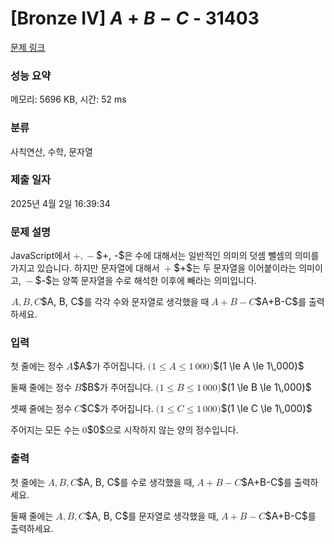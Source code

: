 # [Bronze IV] $A + B - C$ - 31403 

[문제 링크](https://www.acmicpc.net/problem/31403) 

### 성능 요약

메모리: 5696 KB, 시간: 52 ms

### 분류

사칙연산, 수학, 문자열

### 제출 일자

2025년 4월 2일 16:39:34

### 문제 설명

<p>JavaScript에서 <mjx-container class="MathJax" jax="CHTML" style="font-size: 109%; position: relative;"><mjx-math class="MJX-TEX" aria-hidden="true"><mjx-mo class="mjx-n"><mjx-c class="mjx-c2B"></mjx-c></mjx-mo><mjx-mo class="mjx-n"><mjx-c class="mjx-c2C"></mjx-c></mjx-mo><mjx-mo class="mjx-n" space="2"><mjx-c class="mjx-c2212"></mjx-c></mjx-mo></mjx-math><mjx-assistive-mml unselectable="on" display="inline"><math xmlns="http://www.w3.org/1998/Math/MathML"><mo>+</mo><mo>,</mo><mo>−</mo></math></mjx-assistive-mml><span aria-hidden="true" class="no-mathjax mjx-copytext">$+, -$</span></mjx-container>은 수에 대해서는 일반적인 의미의 덧셈 뺄셈의 의미를 가지고 있습니다. 하지만 문자열에 대해서 <mjx-container class="MathJax" jax="CHTML" style="font-size: 109%; position: relative;"><mjx-math class="MJX-TEX" aria-hidden="true"><mjx-mo class="mjx-n"><mjx-c class="mjx-c2B"></mjx-c></mjx-mo></mjx-math><mjx-assistive-mml unselectable="on" display="inline"><math xmlns="http://www.w3.org/1998/Math/MathML"><mo>+</mo></math></mjx-assistive-mml><span aria-hidden="true" class="no-mathjax mjx-copytext">$+$</span></mjx-container>는 두 문자열을 이어붙이라는 의미이고, <mjx-container class="MathJax" jax="CHTML" style="font-size: 109%; position: relative;"><mjx-math class="MJX-TEX" aria-hidden="true"><mjx-mo class="mjx-n"><mjx-c class="mjx-c2212"></mjx-c></mjx-mo></mjx-math><mjx-assistive-mml unselectable="on" display="inline"><math xmlns="http://www.w3.org/1998/Math/MathML"><mo>−</mo></math></mjx-assistive-mml><span aria-hidden="true" class="no-mathjax mjx-copytext">$-$</span></mjx-container>는 양쪽 문자열을 수로 해석한 이후에 빼라는 의미입니다.</p>

<p><mjx-container class="MathJax" jax="CHTML" style="font-size: 109%; position: relative;"> <mjx-math class="MJX-TEX" aria-hidden="true"><mjx-mi class="mjx-i"><mjx-c class="mjx-c1D434 TEX-I"></mjx-c></mjx-mi><mjx-mo class="mjx-n"><mjx-c class="mjx-c2C"></mjx-c></mjx-mo><mjx-mi class="mjx-i" space="2"><mjx-c class="mjx-c1D435 TEX-I"></mjx-c></mjx-mi><mjx-mo class="mjx-n"><mjx-c class="mjx-c2C"></mjx-c></mjx-mo><mjx-mi class="mjx-i" space="2"><mjx-c class="mjx-c1D436 TEX-I"></mjx-c></mjx-mi></mjx-math><mjx-assistive-mml unselectable="on" display="inline"><math xmlns="http://www.w3.org/1998/Math/MathML"><mi>A</mi><mo>,</mo><mi>B</mi><mo>,</mo><mi>C</mi></math></mjx-assistive-mml><span aria-hidden="true" class="no-mathjax mjx-copytext">$A, B, C$</span></mjx-container>를 각각 수와 문자열로 생각했을 때 <mjx-container class="MathJax" jax="CHTML" style="font-size: 109%; position: relative;"><mjx-math class="MJX-TEX" aria-hidden="true"><mjx-mi class="mjx-i"><mjx-c class="mjx-c1D434 TEX-I"></mjx-c></mjx-mi><mjx-mo class="mjx-n" space="3"><mjx-c class="mjx-c2B"></mjx-c></mjx-mo><mjx-mi class="mjx-i" space="3"><mjx-c class="mjx-c1D435 TEX-I"></mjx-c></mjx-mi><mjx-mo class="mjx-n" space="3"><mjx-c class="mjx-c2212"></mjx-c></mjx-mo><mjx-mi class="mjx-i" space="3"><mjx-c class="mjx-c1D436 TEX-I"></mjx-c></mjx-mi></mjx-math><mjx-assistive-mml unselectable="on" display="inline"><math xmlns="http://www.w3.org/1998/Math/MathML"><mi>A</mi><mo>+</mo><mi>B</mi><mo>−</mo><mi>C</mi></math></mjx-assistive-mml><span aria-hidden="true" class="no-mathjax mjx-copytext">$A+B-C$</span></mjx-container>를 출력하세요.</p>

### 입력 

 <p>첫 줄에는 정수 <mjx-container class="MathJax" jax="CHTML" style="font-size: 109%; position: relative;"><mjx-math class="MJX-TEX" aria-hidden="true"><mjx-mi class="mjx-i"><mjx-c class="mjx-c1D434 TEX-I"></mjx-c></mjx-mi></mjx-math><mjx-assistive-mml unselectable="on" display="inline"><math xmlns="http://www.w3.org/1998/Math/MathML"><mi>A</mi></math></mjx-assistive-mml><span aria-hidden="true" class="no-mathjax mjx-copytext">$A$</span></mjx-container>가 주어집니다. <mjx-container class="MathJax" jax="CHTML" style="font-size: 109%; position: relative;"><mjx-math class="MJX-TEX" aria-hidden="true"><mjx-mo class="mjx-n"><mjx-c class="mjx-c28"></mjx-c></mjx-mo><mjx-mn class="mjx-n"><mjx-c class="mjx-c31"></mjx-c></mjx-mn><mjx-mo class="mjx-n" space="4"><mjx-c class="mjx-c2264"></mjx-c></mjx-mo><mjx-mi class="mjx-i" space="4"><mjx-c class="mjx-c1D434 TEX-I"></mjx-c></mjx-mi><mjx-mo class="mjx-n" space="4"><mjx-c class="mjx-c2264"></mjx-c></mjx-mo><mjx-mn class="mjx-n" space="4"><mjx-c class="mjx-c31"></mjx-c></mjx-mn><mjx-mstyle><mjx-mspace style="width: 0.167em;"></mjx-mspace></mjx-mstyle><mjx-mn class="mjx-n"><mjx-c class="mjx-c30"></mjx-c><mjx-c class="mjx-c30"></mjx-c><mjx-c class="mjx-c30"></mjx-c></mjx-mn><mjx-mo class="mjx-n"><mjx-c class="mjx-c29"></mjx-c></mjx-mo></mjx-math><mjx-assistive-mml unselectable="on" display="inline"><math xmlns="http://www.w3.org/1998/Math/MathML"><mo stretchy="false">(</mo><mn>1</mn><mo>≤</mo><mi>A</mi><mo>≤</mo><mn>1</mn><mstyle scriptlevel="0"><mspace width="0.167em"></mspace></mstyle><mn>000</mn><mo stretchy="false">)</mo></math></mjx-assistive-mml><span aria-hidden="true" class="no-mathjax mjx-copytext">$(1 \le A \le 1\,000)$</span> </mjx-container></p>

<p>둘째 줄에는 정수 <mjx-container class="MathJax" jax="CHTML" style="font-size: 109%; position: relative;"><mjx-math class="MJX-TEX" aria-hidden="true"><mjx-mi class="mjx-i"><mjx-c class="mjx-c1D435 TEX-I"></mjx-c></mjx-mi></mjx-math><mjx-assistive-mml unselectable="on" display="inline"><math xmlns="http://www.w3.org/1998/Math/MathML"><mi>B</mi></math></mjx-assistive-mml><span aria-hidden="true" class="no-mathjax mjx-copytext">$B$</span></mjx-container>가 주어집니다. <mjx-container class="MathJax" jax="CHTML" style="font-size: 109%; position: relative;"><mjx-math class="MJX-TEX" aria-hidden="true"><mjx-mo class="mjx-n"><mjx-c class="mjx-c28"></mjx-c></mjx-mo><mjx-mn class="mjx-n"><mjx-c class="mjx-c31"></mjx-c></mjx-mn><mjx-mo class="mjx-n" space="4"><mjx-c class="mjx-c2264"></mjx-c></mjx-mo><mjx-mi class="mjx-i" space="4"><mjx-c class="mjx-c1D435 TEX-I"></mjx-c></mjx-mi><mjx-mo class="mjx-n" space="4"><mjx-c class="mjx-c2264"></mjx-c></mjx-mo><mjx-mn class="mjx-n" space="4"><mjx-c class="mjx-c31"></mjx-c></mjx-mn><mjx-mstyle><mjx-mspace style="width: 0.167em;"></mjx-mspace></mjx-mstyle><mjx-mn class="mjx-n"><mjx-c class="mjx-c30"></mjx-c><mjx-c class="mjx-c30"></mjx-c><mjx-c class="mjx-c30"></mjx-c></mjx-mn><mjx-mo class="mjx-n"><mjx-c class="mjx-c29"></mjx-c></mjx-mo></mjx-math><mjx-assistive-mml unselectable="on" display="inline"><math xmlns="http://www.w3.org/1998/Math/MathML"><mo stretchy="false">(</mo><mn>1</mn><mo>≤</mo><mi>B</mi><mo>≤</mo><mn>1</mn><mstyle scriptlevel="0"><mspace width="0.167em"></mspace></mstyle><mn>000</mn><mo stretchy="false">)</mo></math></mjx-assistive-mml><span aria-hidden="true" class="no-mathjax mjx-copytext">$(1 \le B \le 1\,000)$</span> </mjx-container></p>

<p>셋째 줄에는 정수 <mjx-container class="MathJax" jax="CHTML" style="font-size: 109%; position: relative;"><mjx-math class="MJX-TEX" aria-hidden="true"><mjx-mi class="mjx-i"><mjx-c class="mjx-c1D436 TEX-I"></mjx-c></mjx-mi></mjx-math><mjx-assistive-mml unselectable="on" display="inline"><math xmlns="http://www.w3.org/1998/Math/MathML"><mi>C</mi></math></mjx-assistive-mml><span aria-hidden="true" class="no-mathjax mjx-copytext">$C$</span></mjx-container>가 주어집니다. <mjx-container class="MathJax" jax="CHTML" style="font-size: 109%; position: relative;"><mjx-math class="MJX-TEX" aria-hidden="true"><mjx-mo class="mjx-n"><mjx-c class="mjx-c28"></mjx-c></mjx-mo><mjx-mn class="mjx-n"><mjx-c class="mjx-c31"></mjx-c></mjx-mn><mjx-mo class="mjx-n" space="4"><mjx-c class="mjx-c2264"></mjx-c></mjx-mo><mjx-mi class="mjx-i" space="4"><mjx-c class="mjx-c1D436 TEX-I"></mjx-c></mjx-mi><mjx-mo class="mjx-n" space="4"><mjx-c class="mjx-c2264"></mjx-c></mjx-mo><mjx-mn class="mjx-n" space="4"><mjx-c class="mjx-c31"></mjx-c></mjx-mn><mjx-mstyle><mjx-mspace style="width: 0.167em;"></mjx-mspace></mjx-mstyle><mjx-mn class="mjx-n"><mjx-c class="mjx-c30"></mjx-c><mjx-c class="mjx-c30"></mjx-c><mjx-c class="mjx-c30"></mjx-c></mjx-mn><mjx-mo class="mjx-n"><mjx-c class="mjx-c29"></mjx-c></mjx-mo></mjx-math><mjx-assistive-mml unselectable="on" display="inline"><math xmlns="http://www.w3.org/1998/Math/MathML"><mo stretchy="false">(</mo><mn>1</mn><mo>≤</mo><mi>C</mi><mo>≤</mo><mn>1</mn><mstyle scriptlevel="0"><mspace width="0.167em"></mspace></mstyle><mn>000</mn><mo stretchy="false">)</mo></math></mjx-assistive-mml><span aria-hidden="true" class="no-mathjax mjx-copytext">$(1 \le C \le 1\,000)$</span> </mjx-container></p>

<p>주어지는 모든 수는 <mjx-container class="MathJax" jax="CHTML" style="font-size: 109%; position: relative;"><mjx-math class="MJX-TEX" aria-hidden="true"><mjx-mn class="mjx-n"><mjx-c class="mjx-c30"></mjx-c></mjx-mn></mjx-math><mjx-assistive-mml unselectable="on" display="inline"><math xmlns="http://www.w3.org/1998/Math/MathML"><mn>0</mn></math></mjx-assistive-mml><span aria-hidden="true" class="no-mathjax mjx-copytext">$0$</span></mjx-container>으로 시작하지 않는 양의 정수입니다.</p>

### 출력 

 <p>첫 줄에는 <mjx-container class="MathJax" jax="CHTML" style="font-size: 109%; position: relative;"><mjx-math class="MJX-TEX" aria-hidden="true"><mjx-mi class="mjx-i"><mjx-c class="mjx-c1D434 TEX-I"></mjx-c></mjx-mi><mjx-mo class="mjx-n"><mjx-c class="mjx-c2C"></mjx-c></mjx-mo><mjx-mi class="mjx-i" space="2"><mjx-c class="mjx-c1D435 TEX-I"></mjx-c></mjx-mi><mjx-mo class="mjx-n"><mjx-c class="mjx-c2C"></mjx-c></mjx-mo><mjx-mi class="mjx-i" space="2"><mjx-c class="mjx-c1D436 TEX-I"></mjx-c></mjx-mi></mjx-math><mjx-assistive-mml unselectable="on" display="inline"><math xmlns="http://www.w3.org/1998/Math/MathML"><mi>A</mi><mo>,</mo><mi>B</mi><mo>,</mo><mi>C</mi></math></mjx-assistive-mml><span aria-hidden="true" class="no-mathjax mjx-copytext">$A, B, C$</span></mjx-container>를 수로 생각했을 때, <mjx-container class="MathJax" jax="CHTML" style="font-size: 109%; position: relative;"><mjx-math class="MJX-TEX" aria-hidden="true"><mjx-mi class="mjx-i"><mjx-c class="mjx-c1D434 TEX-I"></mjx-c></mjx-mi><mjx-mo class="mjx-n" space="3"><mjx-c class="mjx-c2B"></mjx-c></mjx-mo><mjx-mi class="mjx-i" space="3"><mjx-c class="mjx-c1D435 TEX-I"></mjx-c></mjx-mi><mjx-mo class="mjx-n" space="3"><mjx-c class="mjx-c2212"></mjx-c></mjx-mo><mjx-mi class="mjx-i" space="3"><mjx-c class="mjx-c1D436 TEX-I"></mjx-c></mjx-mi></mjx-math><mjx-assistive-mml unselectable="on" display="inline"><math xmlns="http://www.w3.org/1998/Math/MathML"><mi>A</mi><mo>+</mo><mi>B</mi><mo>−</mo><mi>C</mi></math></mjx-assistive-mml><span aria-hidden="true" class="no-mathjax mjx-copytext">$A+B-C$</span></mjx-container>를 출력하세요.</p>

<p>둘째 줄에는 <mjx-container class="MathJax" jax="CHTML" style="font-size: 109%; position: relative;"><mjx-math class="MJX-TEX" aria-hidden="true"><mjx-mi class="mjx-i"><mjx-c class="mjx-c1D434 TEX-I"></mjx-c></mjx-mi><mjx-mo class="mjx-n"><mjx-c class="mjx-c2C"></mjx-c></mjx-mo><mjx-mi class="mjx-i" space="2"><mjx-c class="mjx-c1D435 TEX-I"></mjx-c></mjx-mi><mjx-mo class="mjx-n"><mjx-c class="mjx-c2C"></mjx-c></mjx-mo><mjx-mi class="mjx-i" space="2"><mjx-c class="mjx-c1D436 TEX-I"></mjx-c></mjx-mi></mjx-math><mjx-assistive-mml unselectable="on" display="inline"><math xmlns="http://www.w3.org/1998/Math/MathML"><mi>A</mi><mo>,</mo><mi>B</mi><mo>,</mo><mi>C</mi></math></mjx-assistive-mml><span aria-hidden="true" class="no-mathjax mjx-copytext">$A, B, C$</span></mjx-container>를 문자열로 생각했을 때, <mjx-container class="MathJax" jax="CHTML" style="font-size: 109%; position: relative;"><mjx-math class="MJX-TEX" aria-hidden="true"><mjx-mi class="mjx-i"><mjx-c class="mjx-c1D434 TEX-I"></mjx-c></mjx-mi><mjx-mo class="mjx-n" space="3"><mjx-c class="mjx-c2B"></mjx-c></mjx-mo><mjx-mi class="mjx-i" space="3"><mjx-c class="mjx-c1D435 TEX-I"></mjx-c></mjx-mi><mjx-mo class="mjx-n" space="3"><mjx-c class="mjx-c2212"></mjx-c></mjx-mo><mjx-mi class="mjx-i" space="3"><mjx-c class="mjx-c1D436 TEX-I"></mjx-c></mjx-mi></mjx-math><mjx-assistive-mml unselectable="on" display="inline"><math xmlns="http://www.w3.org/1998/Math/MathML"><mi>A</mi><mo>+</mo><mi>B</mi><mo>−</mo><mi>C</mi></math></mjx-assistive-mml><span aria-hidden="true" class="no-mathjax mjx-copytext">$A+B-C$</span></mjx-container>를 출력하세요.</p>

